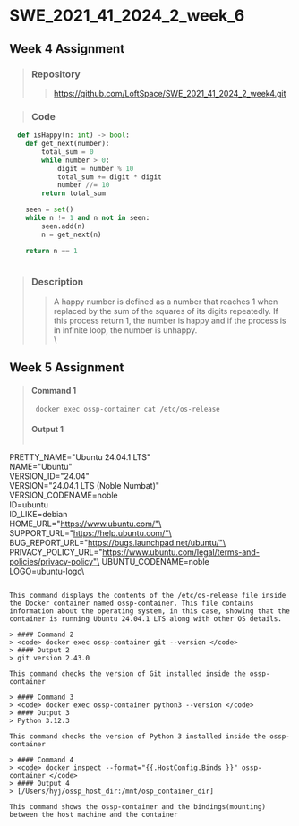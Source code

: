 # SWE_2021_41_2024_2_week_6

## Week 4 Assignment
> ### Repository
> > https://github.com/LoftSpace/SWE_2021_41_2024_2_week4.git

> ### Code
```python
  def isHappy(n: int) -> bool:
    def get_next(number):
        total_sum = 0
        while number > 0:
            digit = number % 10
            total_sum += digit * digit
            number //= 10
        return total_sum

    seen = set()
    while n != 1 and n not in seen:
        seen.add(n)
        n = get_next(n)

    return n == 1
    
```
> ### Description
> > A happy number is defined as a number that reaches 1 when replaced by the sum of the squares of its digits repeatedly. If this process return 1, the number is happy and if the process is in infinite loop, the number is unhappy.
\
\
## Week 5 Assignment
>  #### Command 1
>  <code> docker exec ossp-container cat /etc/os-release </code> 
>  #### Output 1
>   ```bash
PRETTY_NAME="Ubuntu 24.04.1 LTS"\
NAME="Ubuntu"\
VERSION_ID="24.04"\
VERSION="24.04.1 LTS (Noble Numbat)"\
VERSION_CODENAME=noble\
ID=ubuntu\
ID_LIKE=debian\
HOME_URL="https://www.ubuntu.com/"\
SUPPORT_URL="https://help.ubuntu.com/"\
BUG_REPORT_URL="https://bugs.launchpad.net/ubuntu/"\
PRIVACY_POLICY_URL="https://www.ubuntu.com/legal/terms-and-policies/privacy-policy"\
UBUNTU_CODENAME=noble\
LOGO=ubuntu-logo\ 
```

This command displays the contents of the /etc/os-release file inside the Docker container named ossp-container. This file contains information about the operating system, in this case, showing that the container is running Ubuntu 24.04.1 LTS along with other OS details.

> #### Command 2
> <code> docker exec ossp-container git --version </code>
> #### Output 2
> git version 2.43.0

This command checks the version of Git installed inside the ossp-container

> #### Command 3
> <code> docker exec ossp-container python3 --version </code>
> #### Output 3
> Python 3.12.3

This command checks the version of Python 3 installed inside the ossp-container

> #### Command 4
> <code> docker inspect --format="{{.HostConfig.Binds }}" ossp-container </code>
> #### Output 4
> [/Users/hyj/ossp_host_dir:/mnt/osp_container_dir]

This command shows the ossp-container and the bindings(mounting) between the host machine and the container
  
